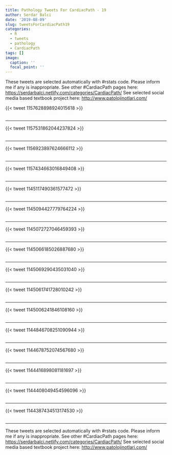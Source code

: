 ```yaml
---
title: Pathology Tweets For CardiacPath - 19
author: Serdar Balci
date: '2019-08-09'
slug: tweetsForCardiacPath19
categories:
  - R
  - tweets
  - pathology
  - CardiacPath
tags: []
image:
  caption: ''
  focal_point: ''
---
```



These tweets are selected automatically with #rstats code. Please inform me if any is inappropriate.
See other #CardiacPath pages here: https://serdarbalci.netlify.com/categories/CardiacPath/ 
See selected social media based textbook project here: http://www.patolojinotlari.com/

{{< tweet 1157628898924015618 >}}
<br>
<br>
<hr>
{{< tweet 1157531862044237824 >}}
<br>
<br>
<hr>
{{< tweet 1156923897624666112 >}}
<br>
<br>
<hr>
{{< tweet 1157434663016849408 >}}
<br>
<br>
<hr>
{{< tweet 1145117490361577472 >}}
<br>
<br>
<hr>
{{< tweet 1145094427779764224 >}}
<br>
<br>
<hr>
{{< tweet 1145072727046459393 >}}
<br>
<br>
<hr>
{{< tweet 1145066185026887680 >}}
<br>
<br>
<hr>
{{< tweet 1145069290435031040 >}}
<br>
<br>
<hr>
{{< tweet 1145061741728010242 >}}
<br>
<br>
<hr>
{{< tweet 1145006241846108160 >}}
<br>
<br>
<hr>
{{< tweet 1144846708251090944 >}}
<br>
<br>
<hr>
{{< tweet 1144678752074567680 >}}
<br>
<br>
<hr>
{{< tweet 1144416898081181697 >}}
<br>
<br>
<hr>
{{< tweet 1144408049454596096 >}}
<br>
<br>
<hr>
{{< tweet 1144387434513174530 >}}
<br>
<br>
<hr>


These tweets are selected automatically with #rstats code. Please inform me if any is inappropriate.
See other #CardiacPath pages here: https://serdarbalci.netlify.com/categories/CardiacPath/ 
See selected social media based textbook project here: http://www.patolojinotlari.com/
